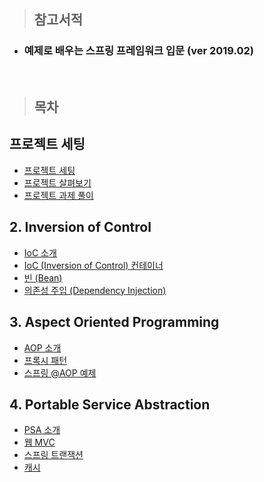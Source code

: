 > ## 참고서적
- ### 예제로 배우는 스프링 프레임워크 입문 (ver 2019.02)  
<br>

> ## 목차
## 프로젝트 세팅  
- [프로젝트 세팅](1-프로젝트-셋팅.md#프로젝트-셋팅)  
- [프로젝트 살펴보기](1-프로젝트-셋팅.md#프로젝트-살펴보기)  
- [프로젝트 과제 풀이](1-프로젝트-셋팅.md#프로젝트-과제-풀이)
  
## 2. Inversion of Control  
  - [IoC 소개](2-IoC.md#ioc-소개)
  - [IoC (Inversion of Control) 컨테이너](2-IoC.md#ioc-컨테이너)  
  - [빈 (Bean)](2-IoC.md#빈-bean)  
  - [의존성 주입 (Dependency Injection)](2-IoC.md#의존성-주입)

## 3. Aspect Oriented Programming
  - [AOP 소개](3-AoP.md#AOP-소개)  
  - [프록시 패턴](3-AoP.md#프록시-패턴)  
  - [스프링 @AOP 예제](3-AoP.md#스프링-aop-애노테이션-예제)  

## 4. Portable Service Abstraction  
  - [PSA 소개](4-PSA.md#psa-소개)
  - [웹 MVC](4-PSA.md#웹-mvc-추상화계층)
  - [스프링 트랜잭션](4-PSA.md#스프링-트랜잭션)
  - [캐시](4-PSA.md#스프링-캐시)
